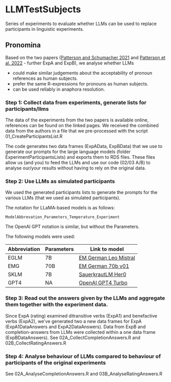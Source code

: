 # LLMTestSubjects
Series of experiments to evaluate whether LLMs can be used to replace participants in linguistic experiments.

## Pronomina
Based on the two papers ([Patterson and Schumacher 2021](https://www.cambridge.org/core/journals/applied-psycholinguistics/article/interpretation-preferences-in-contexts-with-three-antecedents-examining-the-role-of-prominence-in-german-pronouns/E8F581347980C5A0A3D3D938B8F8F30A) and [Patterson et al. 2022](https://www.frontiersin.org/articles/10.3389/fpsyg.2021.672927/full) - further ExpA and ExpB), we analyse whether LLMs 
* could make similar judgements about the acceptability of pronoun references as human subjects.
* prefer the same R-expressions for pronouns as human subjects.
* can be used reliably in anaphora resolution.

### Step 1: Collect data from experiments, generate lists for participants/llms

The data of the experiments from the two papers is available online, references can be found on the linked pages. We received the combined data from the authors in a file that we pre-processed with the script 01_CreateParticipantsList.R

The code generates two data frames (ExpAData, ExpBData) that we use to generate 
our prompts for the large language models (folder ExperimentParticipantsLists) 
and exports them to RDS files.
These files allow us (and you) to feed the LLMs and use our code 
(02/03 A/B) to analyse our/your results without having to rely on the original data.  

### Step 2: Use LLMs as simulated participants

We used the generated participants lists to generate the prompts for the various LLMs (that we used as simulated participants). 

The notation for LLaMA-based models is as follows:

`ModelAbbrevation_Parameters_Temperature_Experiment`

The OpenAI GPT notation is similar, but without the Parameters.

The following models were used:

| Abbreviation | Parameters | Link to model                                                                      |
|--------------|------------|------------------------------------------------------------------------------------|
| EGLM         | 7B         | [EM German Leo Mistral](https://huggingface.co/jphme/em_german_leo_mistral)        |
| EMG          | 70B        | [EM German 70b v01](https://huggingface.co/jphme/em_german_70b_v01)                |
| SKLM         | 7B         | [SauerkrautLM Her0](https://huggingface.co/VAGOsolutions/SauerkrautLM-7b-HerO)     |
| GPT4         | NA         | [OpenAI GPT4 Turbo](https://platform.openai.com/docs/models/gpt-4-and-gpt-4-turbo) |

### Step 3: Read out the answers given by the LLMs and aggregate them together with the experiment data.

Since ExpA (rating) examined ditransitive verbs (ExpA1) and benefactive verbs (ExpA2), we've generated two a new data frames for ExpA 
(ExpA1DataAnswers and ExpA2DataAnswers). 
Data from ExpB and completion-answers from LLMs were collected within a one data frame (ExpBDataAnswers). 
See 02A_CollectCompletionAnswers.R and 02B_CollectRatingAnswers.R

### Step 4: Analyse behaviour of LLMs compared to behaviour of participants of the original experiments
See 02A_AnalyseCompletionAnswers.R and 03B_AnalyseRatingAnswers.R
